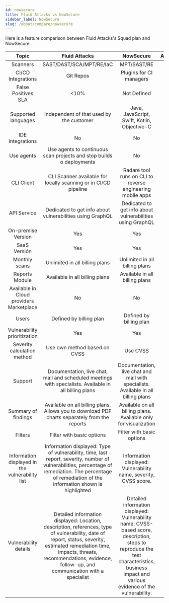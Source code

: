 ```yaml
---
id: nowsecure
title: Fluid Attacks vs NowSecure
sidebar_label: NowSecure
slug: /about/compare/nowsecure
---
```


Here is a feature comparison
between Fluid Attacks's Squad plan and NowSecure.

|                    **Topic**                    |                                                                                                                        **Fluid Attacks**                                                                                                                       |                                                                                         **NowSecure**                                                                                        | **Advantage** |
|:-----------------------------------------------:|:------------------------------------------------------------------------------------------------------------------------------------------------------------------------------------------------------------------------------------------------------:|:--------------------------------------------------------------------------------------------------------------------------------------------------------------------------------------------:|:-------------:|
| Scanners                                        | SAST/DAST/SCA/MPT/RE/IaC                                                                                                                                                                                                                               | MPT/SAST/RE                                                                                                                                                                                  | Fluid         |
| CI/CD Integrations                              | Git Repos                                                                                                                                                                                                                                              | Plugins for CI managers                                                                                                                                                                      | Similar       |
| False Positives SLA                             |                                                                                                                                                                                                                                                   <10% | Not Defined                                                                                                                                                                                  | Fluid         |
| Supported languages                             | Independent of that used by the customer                                                                                                                                                                                                               | Java, JavaScript, Swift, Kotlin, Objective-C                                                                                                                                                 | Fluid         |
| IDE Integrations                                | No                                                                                                                                                                                                                                                     | No                                                                                                                                                                                           | Similar       |
| Use agents                                      | Use agents to continuous scan projects and stop builds o deployments                                                                                                                                                                                   | No                                                                                                                                                                                           | Fluid         |
| CLI Client                                      | CLI Scanner available for locally scanning or in CI/CD pipeline                                                                                                                                                                                        | Radare tool runs on CLI to reverse engineering mobile apps                                                                                                                                   | Similar       |
| API Service                                     | Dedicated to get info about vulnerabilities using GraphQL                                                                                                                                                                                              | Dedicated to get info about vulnerabilities using GraphQL                                                                                                                                    | Similar       |
| On-premise Version                              | Yes                                                                                                                                                                                                                                                    | Yes                                                                                                                                                                                          | Similar       |
| SaaS Versión                                    | Yes                                                                                                                                                                                                                                                    | Yes                                                                                                                                                                                          | Similar       |
| Monthly scans                                   | Unlimited in all billing plans                                                                                                                                                                                                                         | Unlimited in all billing plans                                                                                                                                                               | Similar       |
| Reports Module                                  | Available in all billing plans                                                                                                                                                                                                                         | Available in all billing plans                                                                                                                                                               | Similar       |
| Available in Cloud providers Marketplace        | No                                                                                                                                                                                                                                                     | No                                                                                                                                                                                           | Similar       |
| Users                                           | Defined by billing plan                                                                                                                                                                                                                                | Defined by billing plan                                                                                                                                                                      | Similar       |
| Vulnerability prioritization                      | Yes                                                                                                                                                                                                                                                    | Yes                                                                                                                                                                                          | Similar       |
| Severity calculation method                     | Use own method based on CVSS                                                                                                                                                                                                                           | Use CVSS                                                                                                                                                                                     | Fluid         |
| Support                                         | Documentation, live chat, mail and scheduled meetings with specialists. Available in all billing plans                                                                                                                                                 | Documentation, live chat and mail with specialists.  Available in all billing plans                                                                                                          | Fluid         |
| Summary of findings                             | Available on all billing plans. Allows you to download PDF charts  separately from the reports                                                                                                                                                         | Available on all billing plans. Available only for  visualization                                                                                                                            | Fluid         |
| Filters                                         | Filter with basic options                                                                                                                                                                                                                              | Filter with basic options                                                                                                                                                                    | Similar       |
| Information displayed in the vulnerability list | Information displayed: Type of vulnerability, time, last report,  severity, number of vulnerabilities, percentage of remediation.  The percentage of remediation of the information shown is highlighted                                               | Information displayed: Vulnerability name, severity, CVSS score.                                                                                                                             | Fluid         |
| Vulnerability details                           | Detailed information displayed: Location, description, references,  type of vulnerability, date of report, status, severity, estimated  remediation time, impacts, threats, recommendations, evidence,  follow-up, and communication with a specialist | Detailed information displayed: Vulnerability name,  CVSS-based score, description, steps to reproduce the test  characteristics, business impact and various evidence of the vulnerability. | Similar       |
